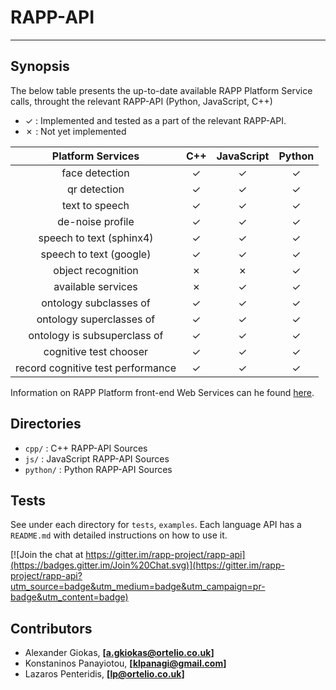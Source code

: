 # RAPP-API
--------------------

## Synopsis

The below table presents the up-to-date available RAPP Platform Service calls, throught the relevant RAPP-API (Python, JavaScript, C++)

- ✓   : Implemented and tested as a part of the relevant RAPP-API.
- ✗   : Not yet implemented

| Platform Services                 | C++      | JavaScript   | Python   |
| :-------------------------------: | :---:    | :----------: | :---:    |
| face detection                    | ✓        |  ✓           | ✓        |
| qr detection                      | ✓        |  ✓           | ✓        |
| text to speech                    | ✓        |  ✓           | ✓        |
| de-noise profile                  | ✓        |  ✓           | ✓        |
| speech to text (sphinx4)          | ✓        |  ✓           | ✓        |
| speech to text (google)           | ✓        |  ✓           | ✓        |
| object recognition                | ✗        |  ✗           | ✓        |
| available services                | ✗        |  ✓           | ✓        |
| ontology subclasses of            | ✓        |  ✓           | ✓        |
| ontology superclasses of          | ✓        |  ✓           | ✓        |
| ontology is subsuperclass of      | ✓        |  ✓           | ✓        |
| cognitive test chooser            | ✓        |  ✓           | ✓        |
| record cognitive test performance | ✓        |  ✓           | ✓        |


Information on RAPP Platform front-end Web Services can he found [here](https://github.com/rapp-project/rapp-platform/tree/master/rapp_web_services/services).

## Directories

- `cpp/`    : C++ RAPP-API Sources
- `js/`     : JavaScript RAPP-API Sources
- `python/` : Python RAPP-API Sources

## Tests

See under each directory for `tests`, `examples`.
Each language API has a `README.md` with detailed instructions on how to use it.

[![Join the chat at https://gitter.im/rapp-project/rapp-api](https://badges.gitter.im/Join%20Chat.svg)](https://gitter.im/rapp-project/rapp-api?utm_source=badge&utm_medium=badge&utm_campaign=pr-badge&utm_content=badge)

## Contributors

- Alexander Giokas, **[a.gkiokas@ortelio.co.uk]**
- Konstaninos Panayiotou, **[klpanagi@gmail.com]**
- Lazaros Penteridis, **[lp@ortelio.co.uk]**
